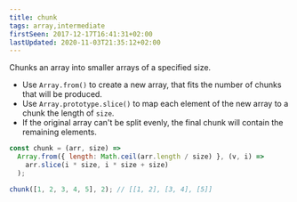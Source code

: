 ```yaml
---
title: chunk
tags: array,intermediate
firstSeen: 2017-12-17T16:41:31+02:00
lastUpdated: 2020-11-03T21:35:12+02:00
---
```


Chunks an array into smaller arrays of a specified size.

- Use `Array.from()` to create a new array, that fits the number of chunks that will be produced.
- Use `Array.prototype.slice()` to map each element of the new array to a chunk the length of `size`.
- If the original array can't be split evenly, the final chunk will contain the remaining elements.

```js
const chunk = (arr, size) =>
  Array.from({ length: Math.ceil(arr.length / size) }, (v, i) =>
    arr.slice(i * size, i * size + size)
  );
```

```js
chunk([1, 2, 3, 4, 5], 2); // [[1, 2], [3, 4], [5]]
```
